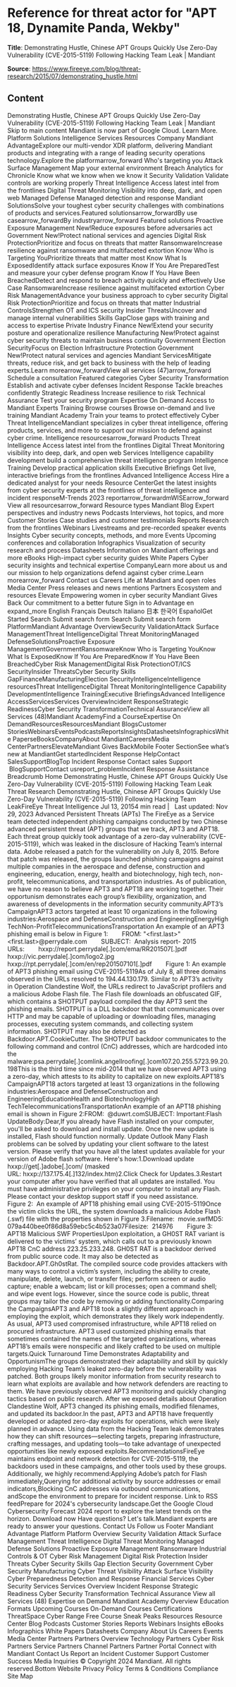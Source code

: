 # Reference for threat actor for "APT 18, Dynamite Panda, Wekby"

**Title**: Demonstrating Hustle, Chinese APT Groups Quickly Use Zero-Day Vulnerability (CVE-2015-5119) Following Hacking Team Leak | Mandiant

**Source**: https://www.fireeye.com/blog/threat-research/2015/07/demonstrating_hustle.html

## Content
Demonstrating Hustle, Chinese APT Groups Quickly Use Zero-Day Vulnerability (CVE-2015-5119) Following Hacking Team Leak | Mandiant   Skip to main content Mandiant is now part of Google Cloud. Learn More.         Platform   Solutions   Intelligence   Services   Resources   Company Mandiant AdvantageExplore our multi-vendor XDR platform, delivering Mandiant products and integrating with a range of leading security operations technology.Explore the platformarrow_forward Who's targeting you   Attack Surface Management Map your external environment   Breach Analytics for Chronicle Know what we know when we know it   Security Validation Validate controls are working properly   Threat Intelligence Access latest intel from the frontlines   Digital Threat Monitoring Visibility into deep, dark, and open web   Managed Defense Managed detection and response Mandiant SolutionsSolve your toughest cyber security challenges with combinations of products and services.Featured solutionsarrow_forwardBy use casearrow_forwardBy industryarrow_forward  Featured solutions   Proactive Exposure Management New!Reduce exposures before adversaries act   Government New!Protect national services and agencies   Digital Risk ProtectionPrioritize and focus on threats that matter   RansomwareIncrease resilience against ransomware and multifaceted extortion   Know Who is Targeting YouPrioritize threats that matter most   Know What Is ExposedIdentify attack surface exposures   Know If You Are PreparedTest and measure your cyber defense program   Know If You Have Been BreachedDetect and respond to breach activity quickly and effectively   Use Case   RansomwareIncrease resilience against multifaceted extortion   Cyber Risk ManagementAdvance your business approach to cyber security   Digital Risk ProtectionPrioritize and focus on threats that matter   Industrial ControlsStrengthen OT and ICS security   Insider ThreatsUncover and manage internal vulnerabilities   Skills GapClose gaps with training and access to expertise   Private Industry   Finance New!Extend your security posture and operationalize resilience   Manufacturing New!Protect against cyber security threats to maintain business continuity   Government   Election SecurityFocus on Election Infrastructure Protection   Government  New!Protect natural services and agencies Mandiant ServicesMitigate threats, reduce risk, and get back to business with the help of leading experts.Learn morearrow_forwardView all services (47)arrow_forward Schedule a consultation   Featured categories   Cyber Security Transformation Establish and activate cyber defenses   Incident Response Tackle breaches confidently   Strategic Readiness Increase resilience to risk   Technical Assurance Test your security program   Expertise On Demand Access to Mandiant Experts   Training   Browse courses Browse on-demand and live training   Mandiant Academy Train your teams to protect effectively Cyber Threat IntelligenceMandiant specializes in cyber threat intelligence, offering products, services, and more to support our mission to defend against cyber crime. Intelligence resourcesarrow_forward  Products   Threat Intelligence Access latest intel from the frontlines   Digital Threat Monitoring visibility into deep, dark, and open web   Services   Intelligence capability development build a comprehensive threat intelligence program   Intelligence Training Develop practical application skills   Executive Briefings Get live, interactive briefings from the frontlines   Advanced Intelligence Access Hire a dedicated analyst for your needs Resource CenterGet the latest insights from cyber security experts at the frontlines of threat intelligence and incident responseM-Trends 2023 reportarrow_forwardmWISEarrow_forward View all resourcesarrow_forward   Resource types   Mandiant Blog Expert perspectives and industry news   Podcasts Interviews, hot topics, and more   Customer Stories Case studies and customer testimonials   Reports Research from the frontlines   Webinars Livestreams and pre-recorded speaker events   Insights Cyber security concepts, methods, and more   Events Upcoming conferences and collaboration   Infographics Visualization of security research and process   Datasheets Information on Mandiant offerings and more   eBooks High-impact cyber security guides   White Papers Cyber security insights and technical expertise CompanyLearn more about us and our mission to help organizations defend against cyber crime.Learn morearrow_forward Contact us   Careers Life at Mandiant and open roles   Media Center Press releases and news mentions   Partners Ecosystem and resources   Elevate Empowering women in cyber security   Mandiant Gives Back Our commitment to a better future              Sign in to Advantage  en  expand_more   English Français Deutsch Italiano 日本 한국어 EspañolGet Started        Search   Submit search form    Search   Submit search form  PlatformMandiant Advantage OverviewSecurity ValidationAttack Surface ManagementThreat IntelligenceDigital Threat MonitoringManaged DefenseSolutionsProactive Exposure ManagementGovernmentRansomwareKnow Who is Targeting YouKnow What Is ExposedKnow If You Are PreparedKnow If You Have Been BreachedCyber Risk ManagementDigital Risk ProtectionOT/ICS SecurityInsider ThreatsCyber Security Skills GapFinanceManufacturingElection SecurityIntelligenceIntelligence resourcesThreat IntelligenceDigital Threat MonitoringIntelligence Capability DevelopmentIntelligence TrainingExecutive BriefingsAdvanced Intelligence AccessServicesServices OverviewIncident ResponseStrategic ReadinessCyber Security TransformationTechnical AssuranceView all Services (48)Mandiant AcademyFind a CourseExpertise On DemandResourcesResourcesMandiant BlogsCustomer StoriesWebinarsEventsPodcastsReportsInsightsDatasheetsInfographicsWhite PaperseBooksCompanyAbout MandiantCareersMedia CenterPartnersElevateMandiant Gives BackMobile Footer SectionSee what’s new at MandiantGet startedIncident Response HelpContact SalesSupportBlogTop Incident Response Contact sales Support   BlogSupportContact usreport_problemIncident Response Assistance   Breadcrumb Home Demonstrating Hustle, Chinese APT Groups Quickly Use Zero-Day Vulnerability (CVE-2015-5119) Following Hacking Team Leak   Threat Research Demonstrating Hustle, Chinese APT Groups Quickly Use Zero-Day Vulnerability (CVE-2015-5119) Following Hacking Team LeakFireEye Threat Intelligence Jul 13, 20154 min read |    Last updated: Nov 29, 2023 Advanced Persistent Threats (APTs) The FireEye as a Service team detected independent phishing campaigns conducted by two Chinese advanced persistent threat (APT) groups that we track, APT3 and APT18. Each threat group quickly took advantage of a zero-day vulnerability (CVE-2015-5119), which was leaked in the disclosure of Hacking Team’s internal data. Adobe released a patch for the vulnerability on July 8, 2015. Before that patch was released, the groups launched phishing campaigns against multiple companies in the aerospace and defense, construction and engineering, education, energy, health and biotechnology, high tech, non-profit, telecommunications, and transportation industries. As of publication, we have no reason to believe APT3 and APT18 are working together. Their opportunism demonstrates each group’s flexibility, organization, and awareness of developments in the information security community.APT3’s CampaignAPT3 actors targeted at least 10 organizations in the following industries:Aerospace and DefenseConstruction and EngineeringEnergyHigh TechNon-ProfitTelecommunicationsTransportation An example of an APT3 phishing email is below in Figure 1:        FROM: "<first.last>" <first.last>@perrydale.com        SUBJECT:  <Target> Analysis report- 2015        URLs:        hxxp://report.perrydale[.]com/ema/RR201507[.]pdf        hxxp://vic.perrydale[.]com/logo2.jpg        hxxp://rpt.perrydale[.]com/en/rep201507101[.]pdf        Figure 1: An example of APT3 phishing email using CVE-2015-5119As of July 8, all three domains observed in the URLs resolved to 194.44.130.179. Similar to APT3’s activity in Operation Clandestine Wolf, the URLs redirect to JavaScript profilers and a malicious Adobe Flash file. The Flash file downloads an obfuscated GIF, which contains a SHOTPUT payload compiled the day APT3 sent the phishing emails. SHOTPUT is a DLL backdoor that that communicates over HTTP and may be capable of uploading or downloading files, managing processes, executing system commands, and collecting system information. SHOTPUT may also be detected as Backdoor.APT.CookieCutter. The SHOTPUT backdoor communicates to the following command and control (CnC) addresses, which are hardcoded into the malware:psa.perrydale[.]comlink.angellroofing[.]com107.20.255.5723.99.20.198This is the third time since mid-2014 that we have observed APT3 using a zero-day, which attests to its ability to capitalize on new exploits.APT18’s CampaignAPT18 actors targeted at least 13 organizations in the following industries:Aerospace and DefenseConstruction and EngineeringEducationHealth and BiotechnologyHigh TechTelecommunicationsTransportationAn example of an APT18 phishing email is shown in Figure 2:FROM:  <various> @duwrt.comSUBJECT: Important:Flash UpdateBody:Dear,If you already have Flash installed on your computer, you'll be asked to download and install update. Once the new update is installed, Flash should function normally. Update Outlook Many Flash problems can be solved by updating your client software to the latest version. Please verify that you have all the latest updates available for your version of Adobe flash software. Here's how:1.Download update hxxp://get[.]adobe[.]com/ (masked URL: hxxp://137.175.4[.]132/index.htm)2.Click Check for Updates.3.Restart your computer after you have verified that all updates are installed. You must have administrative privileges on your computer to install any Flash. Please contact your desktop support staff if you need assistance.        Figure 2:  An example of APT18 phishing email using CVE-2015-5119Once the victim clicks the URL, the system downloads a malicious Adobe Flash (.swf) file with the properties shown in Figure 3.Filename:  movie.swfMD5:  079a440bee0f86d8a59ebc5c4b523a07Filesize:  214976        Figure 3: APT18 Malicious SWF PropertiesUpon exploitation, a GH0ST RAT variant is delivered to the victims’ system, which calls out to a previously known APT18 CnC address 223.25.233.248. GH0ST RAT is a backdoor derived from public source code. It may also be detected as Backdoor.APT.Gh0stRat. The compiled source code provides attackers with many ways to control a victim’s system, including the ability to create, manipulate, delete, launch, or transfer files; perform screen or audio capture; enable a webcam; list or kill processes; open a command shell; and wipe event logs. However, since the source code is public, threat groups may tailor the code by removing or adding functionality.Comparing the CampaignsAPT3 and APT18 took a slightly different approach in employing the exploit, which demonstrates they likely work independently. As usual, APT3 used compromised infrastructure, while APT18 relied on procured infrastructure. APT3 used customized phishing emails that sometimes contained the names of the targeted organizations, whereas APT18’s emails were nonspecific and likely crafted to be used on multiple targets.Quick Turnaround Time Demonstrates Adaptability and OpportunismThe groups demonstrated their adaptability and skill by quickly employing Hacking Team’s leaked zero-day before the vulnerability was patched. Both groups likely monitor information from security research to learn what exploits are available and how network defenders are reacting to them. We have previously observed APT3 monitoring and quickly changing tactics based on public research. After we exposed details about Operation Clandestine Wolf, APT3 changed its phishing emails, modified filenames, and updated its backdoor.In the past, APT3 and APT18 have frequently developed or adapted zero-day exploits for operations, which were likely planned in advance. Using data from the Hacking Team leak demonstrates how they can shift resources—selecting targets, preparing infrastructure, crafting messages, and updating tools—to take advantage of unexpected opportunities like newly exposed exploits.RecommendationsFireEye maintains endpoint and network detection for CVE-2015-5119, the backdoors used in these campaigns, and other tools used by these groups. Additionally, we highly recommend:Applying Adobe’s patch for Flash immediately,Querying for additional activity by source addresses or email indicators,Blocking CnC addresses via outbound communications, andScope the environment to prepare for incident response. Link to RSS feedPrepare for 2024's cybersecurity landscape.Get the Google Cloud Cybersecurity Forecast 2024 report to explore the latest trends on the horizon. Download now  Have questions? Let's talk.Mandiant experts are ready to answer your questions. Contact Us  Follow us Footer Mandiant Advantage Platform Platform Overview Security Validation Attack Surface Management Threat Intelligence Digital Threat Monitoring Managed Defense Solutions Proactive Exposure Management Ransomware Industrial Controls & OT Cyber Risk Management Digital Risk Protection Insider Threats Cyber Security Skills Gap Election Security Government Cyber Security Manufacturing Cyber Threat Visibility Attack Surface Visibility Cyber Preparedness Detection and Response Financial Services Cyber Security Services Services Overview Incident Response Strategic Readiness Cyber Security Transformation Technical Assurance View all Services (48) Expertise on Demand Mandiant Academy Overview Education Formats Upcoming Courses On-Demand Courses Certifications ThreatSpace Cyber Range Free Course Sneak Peaks Resources Resource Center Blog Podcasts  Customer Stories Reports Webinars Insights eBooks Infographics White Papers Datasheets Company About Us Careers Events Media Center Partners Partners Overview Technology Partners Cyber Risk Partners Service Partners Channel Partners Partner Portal Connect with Mandiant Contact Us Report an Incident Customer Support Customer Success Media Inquiries © Copyright 2024 Mandiant. All rights reserved.Bottom Website Privacy Policy Terms & Conditions Compliance Site Map  